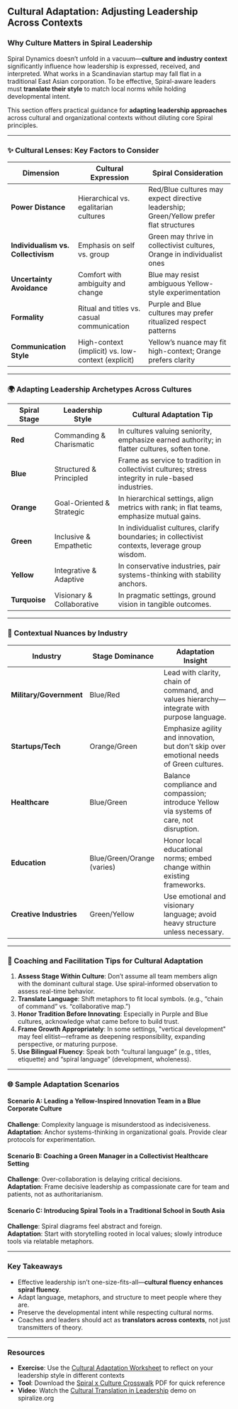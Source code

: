 ## Cultural Adaptation: Adjusting Leadership Across Contexts

### Why Culture Matters in Spiral Leadership

Spiral Dynamics doesn’t unfold in a vacuum—**culture and industry context** significantly influence how leadership is expressed, received, and interpreted. What works in a Scandinavian startup may fall flat in a traditional East Asian corporation. To be effective, Spiral-aware leaders must **translate their style** to match local norms while holding developmental intent.

This section offers practical guidance for **adapting leadership approaches** across cultural and organizational contexts without diluting core Spiral principles.

---

### ✨ Cultural Lenses: Key Factors to Consider

| **Dimension**            | **Cultural Expression**                                      | **Spiral Consideration**                                         |
|--------------------------|--------------------------------------------------------------|------------------------------------------------------------------|
| **Power Distance**       | Hierarchical vs. egalitarian cultures                         | Red/Blue cultures may expect directive leadership; Green/Yellow prefer flat structures |
| **Individualism vs. Collectivism** | Emphasis on self vs. group                             | Green may thrive in collectivist cultures, Orange in individualist ones |
| **Uncertainty Avoidance**| Comfort with ambiguity and change                            | Blue may resist ambiguous Yellow-style experimentation           |
| **Formality**            | Ritual and titles vs. casual communication                   | Purple and Blue cultures may prefer ritualized respect patterns  |
| **Communication Style**  | High-context (implicit) vs. low-context (explicit)           | Yellow’s nuance may fit high-context; Orange prefers clarity     |

---

### 🌍 Adapting Leadership Archetypes Across Cultures

| **Spiral Stage** | **Leadership Style**        | **Cultural Adaptation Tip**                                                                 |
|------------------|-----------------------------|---------------------------------------------------------------------------------------------|
| **Red**          | Commanding & Charismatic    | In cultures valuing seniority, emphasize earned authority; in flatter cultures, soften tone. |
| **Blue**         | Structured & Principled     | Frame as service to tradition in collectivist cultures; stress integrity in rule-based industries. |
| **Orange**       | Goal-Oriented & Strategic   | In hierarchical settings, align metrics with rank; in flat teams, emphasize mutual gains.     |
| **Green**        | Inclusive & Empathetic      | In individualist cultures, clarify boundaries; in collectivist contexts, leverage group wisdom. |
| **Yellow**       | Integrative & Adaptive      | In conservative industries, pair systems-thinking with stability anchors.                     |
| **Turquoise**    | Visionary & Collaborative   | In pragmatic settings, ground vision in tangible outcomes.                                   |

---

### 🧭 Contextual Nuances by Industry

| **Industry**        | **Stage Dominance**             | **Adaptation Insight**                                                                 |
|---------------------|----------------------------------|------------------------------------------------------------------------------------------|
| **Military/Government** | Blue/Red                        | Lead with clarity, chain of command, and values hierarchy—integrate with purpose language. |
| **Startups/Tech**       | Orange/Green                    | Emphasize agility and innovation, but don’t skip over emotional needs of Green cultures.   |
| **Healthcare**          | Blue/Green                      | Balance compliance and compassion; introduce Yellow via systems of care, not disruption.   |
| **Education**           | Blue/Green/Orange (varies)      | Honor local educational norms; embed change within existing frameworks.                   |
| **Creative Industries** | Green/Yellow                    | Use emotional and visionary language; avoid heavy structure unless necessary.              |

---

### 🧠 Coaching and Facilitation Tips for Cultural Adaptation

1. **Assess Stage Within Culture**: Don’t assume all team members align with the dominant cultural stage. Use spiral-informed observation to assess real-time behavior.
2. **Translate Language**: Shift metaphors to fit local symbols. (e.g., “chain of command” vs. “collaborative map.”)
3. **Honor Tradition Before Innovating**: Especially in Purple and Blue cultures, acknowledge what came before to build trust.
4. **Frame Growth Appropriately**: In some settings, "vertical development" may feel elitist—reframe as deepening responsibility, expanding perspective, or maturing purpose.
5. **Use Bilingual Fluency**: Speak both “cultural language” (e.g., titles, etiquette) and “spiral language” (development, wholeness).

---

### 🌐 Sample Adaptation Scenarios

#### Scenario A: Leading a Yellow-Inspired Innovation Team in a Blue Corporate Culture
**Challenge**: Complexity language is misunderstood as indecisiveness.  
**Adaptation**: Anchor systems-thinking in organizational goals. Provide clear protocols for experimentation.

#### Scenario B: Coaching a Green Manager in a Collectivist Healthcare Setting
**Challenge**: Over-collaboration is delaying critical decisions.  
**Adaptation**: Frame decisive leadership as compassionate care for team and patients, not as authoritarianism.

#### Scenario C: Introducing Spiral Tools in a Traditional School in South Asia
**Challenge**: Spiral diagrams feel abstract and foreign.  
**Adaptation**: Start with storytelling rooted in local values; slowly introduce tools via relatable metaphors.

---

### Key Takeaways

- Effective leadership isn’t one-size-fits-all—**cultural fluency enhances spiral fluency**.
- Adapt language, metaphors, and structure to meet people where they are.
- Preserve the developmental intent while respecting cultural norms.
- Coaches and leaders should act as **translators across contexts**, not just transmitters of theory.

---

### Resources

- **Exercise**: Use the [Cultural Adaptation Worksheet](#cultural-adaptation) to reflect on your leadership style in different contexts  
- **Tool**: Download the [Spiral x Culture Crosswalk](#spiral-culture-tool) PDF for quick reference  
- **Video**: Watch the [Cultural Translation in Leadership](#cultural-leadership-video) demo on spiralize.org  

